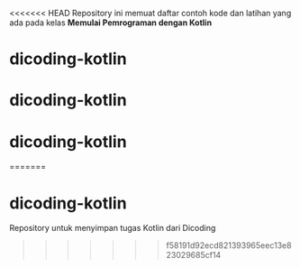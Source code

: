 <<<<<<< HEAD
Repository ini memuat daftar contoh kode dan latihan yang ada pada kelas **Memulai Pemrograman dengan Kotlin**
# dicoding-kotlin
# dicoding-kotlin
# dicoding-kotlin
=======
# dicoding-kotlin
Repository untuk menyimpan tugas Kotlin dari Dicoding
>>>>>>> f58191d92ecd821393965eec13e823029685cf14
